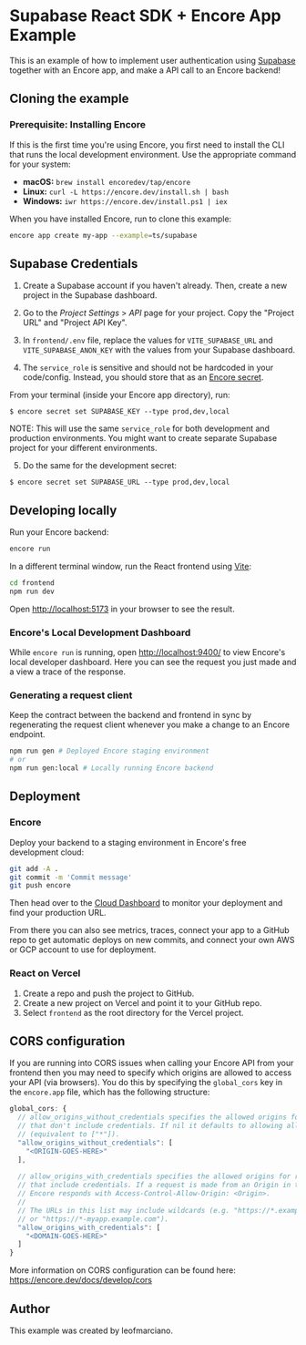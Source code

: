 # Supabase React SDK + Encore App Example

This is an example of how to implement user authentication using [Supabase](https://supabase.com/) together with an Encore app, and make a API call to an Encore backend!


## Cloning the example

### Prerequisite: Installing Encore

If this is the first time you're using Encore, you first need to install the CLI that runs the local development
environment. Use the appropriate command for your system:

- **macOS:** `brew install encoredev/tap/encore`
- **Linux:** `curl -L https://encore.dev/install.sh | bash`
- **Windows:** `iwr https://encore.dev/install.ps1 | iex`

When you have installed Encore, run to clone this example:

```bash
encore app create my-app --example=ts/supabase
```

## Supabase Credentials

1. Create a Supabase account if you haven't already. Then, create a new project in the Supabase dashboard.

2. Go to the *Project Settings* > *API* page for your project. Copy the "Project URL" and "Project API Key".

3. In `frontend/.env` file, replace the values for `VITE_SUPABASE_URL` and `VITE_SUPABASE_ANON_KEY` with the values from your Supabase dashboard.

4. The `service_role` is sensitive and should not be hardcoded in your code/config. Instead, you should store that as an [Encore secret](https://encore.dev/docs/primitives/secrets).

From your terminal (inside your Encore app directory), run:

```shell
$ encore secret set SUPABASE_KEY --type prod,dev,local
```
NOTE: This will use the same `service_role` for both development and production environments. You might want to create separate Supabase project for your different environments. 

5. Do the same for the development secret:

```shell
$ encore secret set SUPABASE_URL --type prod,dev,local
```


## Developing locally

Run your Encore backend:

```bash
encore run
```

In a different terminal window, run the React frontend using [Vite](https://vitejs.dev/):

```bash
cd frontend
npm run dev
```

Open [http://localhost:5173](http://localhost:5173) in your browser to see the result.

### Encore's Local Development Dashboard

While `encore run` is running, open [http://localhost:9400/](http://localhost:9400/) to view Encore's local developer dashboard.
Here you can see the request you just made and a view a trace of the response.

### Generating a request client

Keep the contract between the backend and frontend in sync by regenerating the request client whenever you make a change
to an Encore endpoint.

```bash
npm run gen # Deployed Encore staging environment
# or
npm run gen:local # Locally running Encore backend
```

## Deployment

### Encore

Deploy your backend to a staging environment in Encore's free development cloud:

```bash
git add -A .
git commit -m 'Commit message'
git push encore
```

Then head over to the [Cloud Dashboard](https://app.encore.dev) to monitor your deployment and find your production URL.

From there you can also see metrics, traces, connect your app to a
GitHub repo to get automatic deploys on new commits, and connect your own AWS or GCP account to use for deployment.

### React on Vercel

1. Create a repo and push the project to GitHub.
2. Create a new project on Vercel and point it to your GitHub repo.
3. Select `frontend` as the root directory for the Vercel project.

## CORS configuration

If you are running into CORS issues when calling your Encore API from your frontend then you may need to specify which
origins are allowed to access your API (via browsers). You do this by specifying the `global_cors` key in the `encore.app`
file, which has the following structure:

```js
global_cors: {
  // allow_origins_without_credentials specifies the allowed origins for requests
  // that don't include credentials. If nil it defaults to allowing all domains
  // (equivalent to ["*"]).
  "allow_origins_without_credentials": [
    "<ORIGIN-GOES-HERE>"
  ],
        
  // allow_origins_with_credentials specifies the allowed origins for requests
  // that include credentials. If a request is made from an Origin in this list
  // Encore responds with Access-Control-Allow-Origin: <Origin>.
  //
  // The URLs in this list may include wildcards (e.g. "https://*.example.com"
  // or "https://*-myapp.example.com").
  "allow_origins_with_credentials": [
    "<DOMAIN-GOES-HERE>"
  ]
}
```

More information on CORS configuration can be found here: https://encore.dev/docs/develop/cors

## Author

This example was created by leofmarciano.
